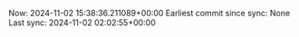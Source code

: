 Now: 2024-11-02 15:38:36.211089+00:00 Earliest commit since sync: None Last sync: 2024-11-02 02:02:55+00:00
